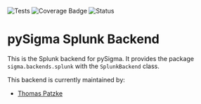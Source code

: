 ![Tests](https://github.com/SigmaHQ/pySigma-backend-splunk/actions/workflows/test.yml/badge.svg)
![Coverage Badge](https://img.shields.io/endpoint?url=https://gist.githubusercontent.com/thomaspatzke/47c292239759399a6e3c73b0e9656b33/raw/58375af676838eeeae6f0c19c4cf19f6dafb97b3/SigmaHQ-pySigma-backend-splunk.json)
![Status](https://img.shields.io/badge/Status-pre--release-orange)

# pySigma Splunk Backend

This is the Splunk backend for pySigma. It provides the package `sigma.backends.splunk` with the `SplunkBackend` class.

This backend is currently maintained by:

* [Thomas Patzke](https://github.com/thomaspatzke/)